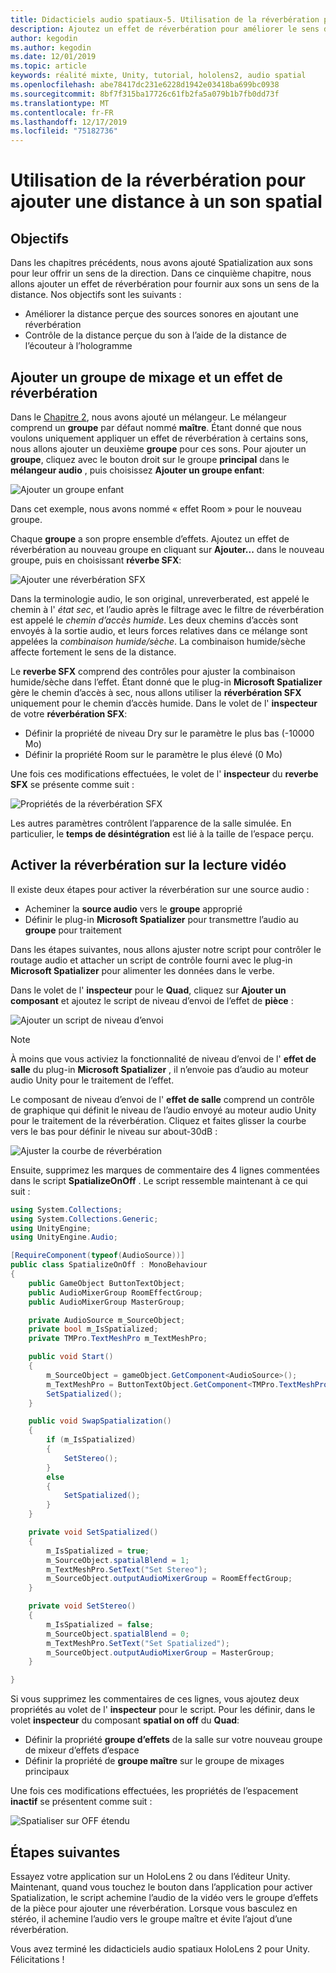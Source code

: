 ```yaml
---
title: Didacticiels audio spatiaux-5. Utilisation de la réverbération pour ajouter une distance à un son spatial
description: Ajoutez un effet de réverbération pour améliorer le sens de la variation de distance avec l’audio spatial.
author: kegodin
ms.author: kegodin
ms.date: 12/01/2019
ms.topic: article
keywords: réalité mixte, Unity, tutorial, hololens2, audio spatial
ms.openlocfilehash: abe78417dc231e6228d1942e03418ba699bc0938
ms.sourcegitcommit: 8bf7f315ba17726c61fb2fa5a079b1b7fb0dd73f
ms.translationtype: MT
ms.contentlocale: fr-FR
ms.lasthandoff: 12/17/2019
ms.locfileid: "75182736"
---
```

# <a name="using-reverb-to-add-distance-to-spatial-audio"></a>Utilisation de la réverbération pour ajouter une distance à un son spatial

## <a name="objectives"></a>Objectifs
Dans les chapitres précédents, nous avons ajouté Spatialization aux sons pour leur offrir un sens de la direction. Dans ce cinquième chapitre, nous allons ajouter un effet de réverbération pour fournir aux sons un sens de la distance. Nos objectifs sont les suivants :
* Améliorer la distance perçue des sources sonores en ajoutant une réverbération
* Contrôle de la distance perçue du son à l’aide de la distance de l’écouteur à l’hologramme

## <a name="add-a-mixer-group-and-a-reverb-effect"></a>Ajouter un groupe de mixage et un effet de réverbération
Dans le [Chapitre 2](unity-spatial-audio-ch2.md), nous avons ajouté un mélangeur. Le mélangeur comprend un **groupe** par défaut nommé **maître**. Étant donné que nous voulons uniquement appliquer un effet de réverbération à certains sons, nous allons ajouter un deuxième **groupe** pour ces sons. Pour ajouter un **groupe**, cliquez avec le bouton droit sur le groupe **principal** dans le **mélangeur audio** , puis choisissez **Ajouter un groupe enfant**:

![Ajouter un groupe enfant](images/spatial-audio/add-child-group.png)

Dans cet exemple, nous avons nommé « effet Room » pour le nouveau groupe.

Chaque **groupe** a son propre ensemble d’effets. Ajoutez un effet de réverbération au nouveau groupe en cliquant sur **Ajouter...** dans le nouveau groupe, puis en choisissant **réverbe SFX**:

![Ajouter une réverbération SFX](images/spatial-audio/add-sfx-reverb.png)

Dans la terminologie audio, le son original, unreverberated, est appelé le chemin à l' _état sec_, et l’audio après le filtrage avec le filtre de réverbération est appelé le _chemin d’accès humide_. Les deux chemins d’accès sont envoyés à la sortie audio, et leurs forces relatives dans ce mélange sont appelées la _combinaison humide/sèche_. La combinaison humide/sèche affecte fortement le sens de la distance.

Le **reverbe SFX** comprend des contrôles pour ajuster la combinaison humide/sèche dans l’effet. Étant donné que le plug-in **Microsoft Spatializer** gère le chemin d’accès à sec, nous allons utiliser la **réverbération SFX** uniquement pour le chemin d’accès humide. Dans le volet de l' **inspecteur** de votre **réverbération SFX**:
* Définir la propriété de niveau Dry sur le paramètre le plus bas (-10000 Mo)
* Définir la propriété Room sur le paramètre le plus élevé (0 Mo)

Une fois ces modifications effectuées, le volet de l' **inspecteur** du **reverbe SFX** se présente comme suit :

![Propriétés de la réverbération SFX](images/spatial-audio/sfx-reverb-properties.png)

Les autres paramètres contrôlent l’apparence de la salle simulée. En particulier, le **temps de désintégration** est lié à la taille de l’espace perçu. 

## <a name="enable-reverb-on-the-video-playback"></a>Activer la réverbération sur la lecture vidéo
Il existe deux étapes pour activer la réverbération sur une source audio :
* Acheminer la **source audio** vers le **groupe** approprié
* Définir le plug-in **Microsoft Spatializer** pour transmettre l’audio au **groupe** pour traitement

Dans les étapes suivantes, nous allons ajuster notre script pour contrôler le routage audio et attacher un script de contrôle fourni avec le plug-in **Microsoft Spatializer** pour alimenter les données dans le verbe.

Dans le volet de l' **inspecteur** pour le **Quad**, cliquez sur **Ajouter un composant** et ajoutez le script de niveau d’envoi de l’effet de **pièce** :

![Ajouter un script de niveau d’envoi](images/spatial-audio/add-send-level-script.png)

> [!NOTE]
> À moins que vous activiez la fonctionnalité de niveau d’envoi de l' **effet de salle** du plug-in **Microsoft Spatializer** , il n’envoie pas d’audio au moteur audio Unity pour le traitement de l’effet.

Le composant de niveau d’envoi de l' **effet de salle** comprend un contrôle de graphique qui définit le niveau de l’audio envoyé au moteur audio Unity pour le traitement de la réverbération. Cliquez et faites glisser la courbe vers le bas pour définir le niveau sur about-30dB :

![Ajuster la courbe de réverbération](images/spatial-audio/adjust-reverb-curve.png)

Ensuite, supprimez les marques de commentaire des 4 lignes commentées dans le script **SpatializeOnOff** . Le script ressemble maintenant à ce qui suit :
```c#
using System.Collections;
using System.Collections.Generic;
using UnityEngine;
using UnityEngine.Audio;

[RequireComponent(typeof(AudioSource))]
public class SpatializeOnOff : MonoBehaviour
{
    public GameObject ButtonTextObject;
    public AudioMixerGroup RoomEffectGroup;
    public AudioMixerGroup MasterGroup;

    private AudioSource m_SourceObject;
    private bool m_IsSpatialized;
    private TMPro.TextMeshPro m_TextMeshPro;

    public void Start()
    {
        m_SourceObject = gameObject.GetComponent<AudioSource>();
        m_TextMeshPro = ButtonTextObject.GetComponent<TMPro.TextMeshPro>();
        SetSpatialized();
    }

    public void SwapSpatialization()
    {
        if (m_IsSpatialized)
        {
            SetStereo();
        }
        else
        {
            SetSpatialized();
        }
    }

    private void SetSpatialized()
    {
        m_IsSpatialized = true;
        m_SourceObject.spatialBlend = 1;
        m_TextMeshPro.SetText("Set Stereo");
        m_SourceObject.outputAudioMixerGroup = RoomEffectGroup;
    }

    private void SetStereo()
    {
        m_IsSpatialized = false;
        m_SourceObject.spatialBlend = 0;
        m_TextMeshPro.SetText("Set Spatialized");
        m_SourceObject.outputAudioMixerGroup = MasterGroup;
    }

}
```

Si vous supprimez les commentaires de ces lignes, vous ajoutez deux propriétés au volet de l' **inspecteur** pour le script. Pour les définir, dans le volet **inspecteur** du composant **spatial on off** du **Quad**:
* Définir la propriété **groupe d’effets** de la salle sur votre nouveau groupe de mixeur d’effets d’espace
* Définir la propriété de **groupe maître** sur le groupe de mixages principaux

Une fois ces modifications effectuées, les propriétés de l’espacement **inactif** se présentent comme suit :

![Spatialiser sur OFF étendu](images/spatial-audio/spatialize-on-off-extended.png)

## <a name="next-steps"></a>Étapes suivantes

Essayez votre application sur un HoloLens 2 ou dans l’éditeur Unity. Maintenant, quand vous touchez le bouton dans l’application pour activer Spatialization, le script achemine l’audio de la vidéo vers le groupe d’effets de la pièce pour ajouter une réverbération. Lorsque vous basculez en stéréo, il achemine l’audio vers le groupe maître et évite l’ajout d’une réverbération.

Vous avez terminé les didacticiels audio spatiaux HoloLens 2 pour Unity. Félicitations !


